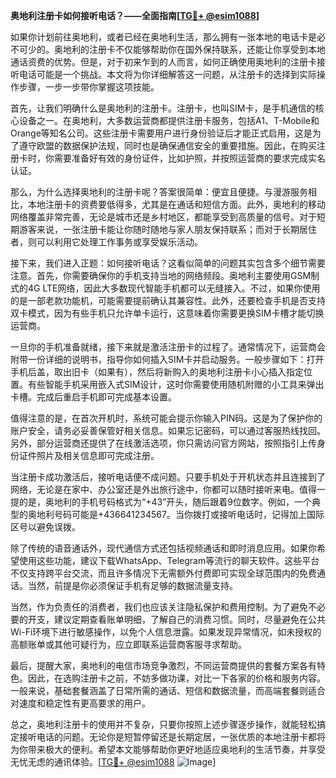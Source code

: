 **奥地利注册卡如何接听电话？——全面指南[[TG💪+ @esim1088](https://t.me/s/esim1088)]**

如果你计划前往奥地利，或者已经在奥地利生活，那么拥有一张本地的电话卡是必不可少的。奥地利的注册卡不仅能够帮助你在国外保持联系，还能让你享受到本地通话资费的优势。但是，对于初来乍到的人而言，如何正确使用奥地利的注册卡接听电话可能是一个挑战。本文将为你详细解答这一问题，从注册卡的选择到实际操作步骤，一步一步带你掌握这项技能。

首先，让我们明确什么是奥地利的注册卡。注册卡，也叫SIM卡，是手机通信的核心设备之一。在奥地利，大多数运营商都提供注册卡服务，包括A1、T-Mobile和Orange等知名公司。这些注册卡需要用户进行身份验证后才能正式启用，这是为了遵守欧盟的数据保护法规，同时也是确保通信安全的重要措施。因此，在购买注册卡时，你需要准备好有效的身份证件，比如护照，并按照运营商的要求完成实名认证。

那么，为什么选择奥地利的注册卡呢？答案很简单：便宜且便捷。与漫游服务相比，本地注册卡的资费要低得多，尤其是在通话和短信方面。此外，奥地利的移动网络覆盖非常完善，无论是城市还是乡村地区，都能享受到高质量的信号。对于短期游客来说，一张注册卡能让你随时随地与家人朋友保持联系；而对于长期居住者，则可以利用它处理工作事务或享受娱乐活动。

接下来，我们进入正题：如何接听电话？这看似简单的问题其实包含多个细节需要注意。首先，你需要确保你的手机支持当地的网络频段。奥地利主要使用GSM制式的4G LTE网络，因此大多数现代智能手机都可以无缝接入。不过，如果你使用的是一部老款功能机，可能需要提前确认其兼容性。此外，还要检查手机是否支持双卡模式，因为有些手机只允许单卡运行，这意味着你需要更换SIM卡槽才能切换运营商。

一旦你的手机准备就绪，接下来就是激活注册卡的过程了。通常情况下，运营商会附带一份详细的说明书，指导你如何插入SIM卡并启动服务。一般步骤如下：打开手机后盖，取出旧卡（如果有），然后将新购入的奥地利注册卡小心插入指定位置。有些智能手机采用嵌入式SIM设计，这时你需要使用随机附赠的小工具来弹出卡槽。完成后重启手机即可完成基本设置。

值得注意的是，在首次开机时，系统可能会提示你输入PIN码。这是为了保护你的账户安全，请务必妥善保管好相关信息。如果忘记密码，可以通过客服热线找回。另外，部分运营商还提供了在线激活选项，你只需访问官方网站，按照指引上传身份证件照片及相关信息即可完成注册。

当注册卡成功激活后，接听电话便不成问题。只要手机处于开机状态并且连接到了网络，无论是在家中、办公室还是外出旅行途中，你都可以随时接听来电。值得一提的是，奥地利的手机号码格式为“+43”开头，随后跟着9位数字。例如，一个典型的奥地利号码可能是+436641234567。当你拨打或接听电话时，记得加上国际区号以避免误拨。

除了传统的语音通话外，现代通信方式还包括视频通话和即时消息应用。如果你希望使用这些功能，建议下载WhatsApp、Telegram等流行的聊天软件。这些平台不仅支持跨平台交流，而且许多情况下无需额外付费即可实现全球范围内的免费通话。当然，前提是你必须保证手机有足够的数据流量支持。

当然，作为负责任的消费者，我们也应该关注隐私保护和费用控制。为了避免不必要的开支，建议定期查看账单明细，了解自己的消费习惯。同时，尽量避免在公共Wi-Fi环境下进行敏感操作，以免个人信息泄露。如果发现异常情况，如未授权的高额账单或其他可疑行为，应立即联系运营商客服寻求帮助。

最后，提醒大家，奥地利的电信市场竞争激烈，不同运营商提供的套餐方案各有特色。因此，在选购注册卡之前，不妨多做功课，对比一下各家的价格和服务内容。一般来说，基础套餐涵盖了日常所需的通话、短信和数据流量，而高端套餐则适合对速度和稳定性有更高要求的用户。

总之，奥地利注册卡的使用并不复杂，只要你按照上述步骤逐步操作，就能轻松搞定接听电话的问题。无论你是短暂停留还是长期定居，一张优质的本地注册卡都将为你带来极大的便利。希望本文能够帮助你更好地适应奥地利的生活节奏，并享受无忧无虑的通讯体验。[[TG💪+ @esim1088](https://t.me/s/esim1088) ![Image](https://i.postimg.cc/4NQfJmqS/Snipaste-2025-05-13-00-14-12.png)]